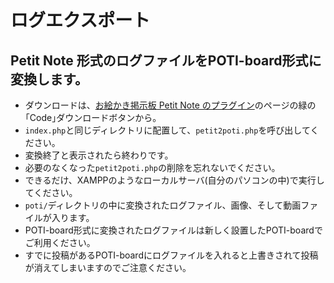 # ログエクスポート
## Petit Note 形式のログファイルをPOTI-board形式に変換します。

- ダウンロードは、[お絵かき掲示板 Petit Note のプラグイン](https://github.com/satopian/PetitNote_plugin)のページの緑の｢Code｣ダウンロードボタンから。  
- `index.php`と同じディレクトリに配置して、`petit2poti.php`を呼び出してください。   
- 変換終了と表示されたら終わりです。  
- 必要のなくなった`petit2poti.php`の削除を忘れないでください。    
- できるだけ、XAMPPのようなローカルサーバ(自分のパソコンの中)で実行してください。  
- `poti/`ディレクトリの中に変換されたログファイル、画像、そして動画ファイルが入ります。
- POTI-board形式に変換されたログファイルは新しく設置したPOTI-boardでご利用ください。
- すでに投稿があるPOTI-boardにログファイルを入れると上書きされて投稿が消えてしまいますのでご注意ください。 

